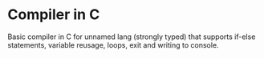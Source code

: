# Compiler in C
Basic compiler in C for unnamed lang (strongly typed) that supports if-else statements, variable reusage, loops, exit and writing to console.
